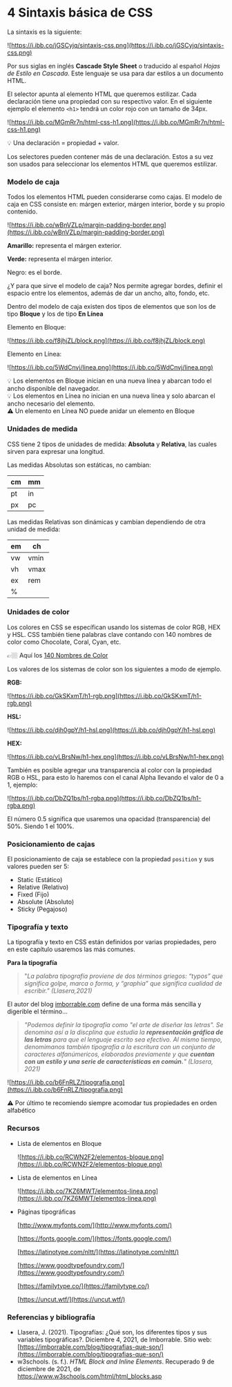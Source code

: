 # 4 Sintaxis básica de CSS

La sintaxis es la siguiente:

![https://i.ibb.co/jGSCyjq/sintaxis-css.png](https://i.ibb.co/jGSCyjq/sintaxis-css.png)

Por sus siglas en inglés **Cascade Style Sheet** o traducido al español *Hojas de Estilo en Cascada*. Este lenguaje se usa para dar estilos a un documento HTML.

El selector apunta al elemento HTML que queremos estilizar. Cada declaración tiene una propiedad con su respectivo valor. En el siguiente ejemplo el elemento `<h1>` tendrá un color rojo con un tamaño de 34px.

![https://i.ibb.co/MGmRr7n/html-css-h1.png](https://i.ibb.co/MGmRr7n/html-css-h1.png)

<aside>
💡 Una declaración = propiedad + valor.

</aside>

Los selectores pueden contener más de una declaración. Estos a su vez son usados para seleccionar los elementos HTML que queremos estilizar.

### Modelo de caja

Todos los elementos HTML pueden considerarse como cajas. El modelo de caja en CSS consiste en: márgen exterior, márgen interior, borde y su propio contenido.

![https://i.ibb.co/wBnVZLp/margin-padding-border.png](https://i.ibb.co/wBnVZLp/margin-padding-border.png)

**Amarillo:** representa el márgen exterior.

**Verde:** representa el márgen interior.

Negro: es el borde.

¿Y para que sirve el modelo de caja? Nos permite agregar bordes, definir el espacio entre los elementos, además de dar un ancho, alto, fondo, etc.

Dentro del modelo de caja existen dos tipos de elementos que son los de tipo **Bloque** y los de tipo **En Línea**

Elemento en Bloque:

![https://i.ibb.co/f8jhjZL/block.png](https://i.ibb.co/f8jhjZL/block.png)

Elemento en Línea:

![https://i.ibb.co/5WdCnvj/linea.png](https://i.ibb.co/5WdCnvj/linea.png)

<aside>
💡 Los elementos en Bloque inician en una nueva línea y abarcan todo el ancho disponible del navegador.

</aside>

<aside>
💡 Los elementos en Línea no inician en una nueva línea y solo abarcan el ancho necesario del elemento.

</aside>

<aside>
⚠️ Un elemento en Línea NO puede anidar un elemento en Bloque

</aside>

### Unidades de medida

CSS tiene 2 tipos de unidades de medida: **Absoluta** y **Relativa**, las cuales sirven para expresar una longitud.

Las medidas Absolutas son estáticas, no cambian:

| cm | mm |
| --- | --- |
| pt | in |
| px | pc |

Las medidas Relativas son dinámicas y cambian dependiendo de otra unidad de medida:

| em | ch |
| --- | --- |
| vw | vmin |
| vh | vmax |
| ex | rem |
| % |  |

### Unidades de color

Los colores en CSS se específican usando los sistemas de color RGB, HEX y HSL. CSS también tiene palabras clave contando con 140 nombres de color como Chocolate, Coral, Cyan, etc.

👉🏼 Aquí los [140 Nombres de Color](https://www.w3schools.com/colors/colors_names.asp)

Los valores de los sistemas de color son los siguientes a modo de ejemplo.

**RGB:**

![https://i.ibb.co/GkSKxmT/h1-rgb.png](https://i.ibb.co/GkSKxmT/h1-rgb.png)

**HSL:**

![https://i.ibb.co/djh0gpY/h1-hsl.png](https://i.ibb.co/djh0gpY/h1-hsl.png)

**HEX:**

![https://i.ibb.co/vLBrsNw/h1-hex.png](https://i.ibb.co/vLBrsNw/h1-hex.png)

También es posible agregar una transparencia al color con la propiedad RGB o HSL, para esto lo haremos con el canal Alpha llevando el valor de 0 a 1, ejemplo:

![https://i.ibb.co/DbZQ1bs/h1-rgba.png](https://i.ibb.co/DbZQ1bs/h1-rgba.png)

El número 0.5 significa que usaremos una opacidad (transparencia) del 50%. Siendo 1 el 100%.

### Posicionamiento de cajas

El posicionamiento de caja se establece con la propiedad `position` y sus valores pueden ser 5:

- Static (Estático)
- Relative (Relativo)
- Fixed (Fijo)
- Absolute (Absoluto)
- Sticky (Pegajoso)

### Tipografía y texto

La tipografía y texto en CSS están definidos por varias propiedades, pero en este capítulo usaremos las más comunes.

**Para la tipografía**

> "*La palabra tipografía proviene de dos términos griegos: “typos” que significa golpe, marca o forma, y “graphia” que significa cualidad de escribir." (Llasera,2021)*
> 

El autor del blog [imborrable.com](http://imborrable.com) define de una forma más sencilla y digerible el término...

> *"Podemos definir la tipografía como "el arte de diseñar las letras". Se denomina así a la discplina que estudia la **representación gráfica de las letras** para que el lenguaje escrito sea efectivo. Al mismo tiempo, denomimanos también tipografía a la escritura con un conjunto de caracteres alfanúmericos, elaborados previamente y que **cuentan con un estilo y una serie de características en común.**" (Llasera, 2021)*
> 

![https://i.ibb.co/b6FnRLZ/tipografia.png](https://i.ibb.co/b6FnRLZ/tipografia.png)

<aside>
⚠️ Por último te recomiendo siempre acomodar tus propiedades en orden alfabético

</aside>

### **Recursos**

- Lista de elementos en Bloque
    
    ![https://i.ibb.co/RCWN2F2/elementos-bloque.png](https://i.ibb.co/RCWN2F2/elementos-bloque.png)
    
- Lista de elementos en Línea
    
    ![https://i.ibb.co/7KZ6MWT/elementos-linea.png](https://i.ibb.co/7KZ6MWT/elementos-linea.png)
    
- Páginas tipográficas
    
    [http://www.myfonts.com/](http://www.myfonts.com/)
    
    [https://fonts.google.com/](https://fonts.google.com/)
    
    [https://latinotype.com/nltt/](https://latinotype.com/nltt/)
    
    [https://www.goodtypefoundry.com/](https://www.goodtypefoundry.com/)
    
    [https://familytype.co/](https://familytype.co/)
    
    [https://uncut.wtf/](https://uncut.wtf/)
    

### Referencias y bibliografía

- Llasera, J. (2021). Tipografías: ¿Qué son, los diferentes tipos y sus variables tipográficas?. Diciembre 4, 2021, de Imborrable. Sitio web: [https://imborrable.com/blog/tipografias-que-son/](https://imborrable.com/blog/tipografias-que-son/)
- w3schools. (s. f.). *HTML Block and Inline Elements*. Recuperado 9 de diciembre de 2021, de https://www.w3schools.com/html/html_blocks.asp
